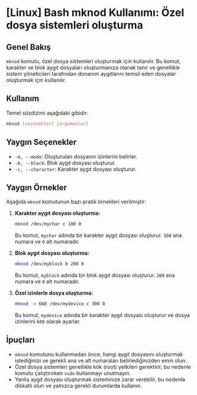 # [Linux] Bash mknod Kullanımı: Özel dosya sistemleri oluşturma

## Genel Bakış
`mknod` komutu, özel dosya sistemleri oluşturmak için kullanılır. Bu komut, karakter ve blok aygıt dosyaları oluşturmanıza olanak tanır ve genellikle sistem yöneticileri tarafından donanım aygıtlarını temsil eden dosyalar oluşturmak için kullanılır.

## Kullanım
Temel sözdizimi aşağıdaki gibidir:

```bash
mknod [seçenekler] [argümanlar]
```

## Yaygın Seçenekler
- `-m, --mode`: Oluşturulan dosyanın izinlerini belirler.
- `-b, --block`: Blok aygıt dosyası oluşturur.
- `-c, --character`: Karakter aygıt dosyası oluşturur.

## Yaygın Örnekler
Aşağıda `mknod` komutunun bazı pratik örnekleri verilmiştir:

1. **Karakter aygıt dosyası oluşturma:**
   ```bash
   mknod /dev/mychar c 100 0
   ```
   Bu komut, `mychar` adında bir karakter aygıt dosyası oluşturur. `100` ana numara ve `0` alt numaradır.

2. **Blok aygıt dosyası oluşturma:**
   ```bash
   mknod /dev/myblock b 200 0
   ```
   Bu komut, `myblock` adında bir blok aygıt dosyası oluşturur. `200` ana numara ve `0` alt numaradır.

3. **Özel izinlerle dosya oluşturma:**
   ```bash
   mknod -m 660 /dev/mydevice c 300 0
   ```
   Bu komut, `mydevice` adında bir karakter aygıt dosyası oluşturur ve dosya izinlerini `660` olarak ayarlar.

## İpuçları
- `mknod` komutunu kullanmadan önce, hangi aygıt dosyasını oluşturmak istediğinizi ve gerekli ana ve alt numaraları belirlediğinizden emin olun.
- Özel dosya sistemleri genellikle kök (root) yetkileri gerektirir, bu nedenle komutu çalıştırırken `sudo` kullanmayı unutmayın.
- Yanlış aygıt dosyası oluşturmak sisteminize zarar verebilir, bu nedenle dikkatli olun ve yalnızca gerekli durumlarda kullanın.
